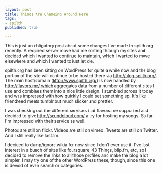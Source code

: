 ```yaml
--- 
layout: post
title: Things Are Changing Around Here
tags: 
- spilth
published: true

---
```

This is just an obligatory post about some changes I've made to spilth.org recently. A required server move had me sorting through my sites and decided which I wanted to continue to maintain, which I wanted to move elsewhere and which I wanted to just let die.

spilth.org has been sitting on WordPress for quite a while now and the blog portion of the site will continue to be hosted there via http://blog.spilth.org/. The main host/domain (http://www.spilth.org/) is now handled by http://flavors.me/ which aggregates data from a number of different sites I use and combines them into a nice little design. I stumbled across it today and was impressed with how quickly I could set something up. It's like friendfeed meets tumblr but much slicker and prettier.

I was checking out the different services that flavors.me supported and decided to give http://soundcloud.com/ a try for hosting my songs. So far I'm impressed with their service as well.

Photos are still on flickr. Videos are still on vimeo. Tweets are still on Twitter. And I still really like last.fm.

I decided to dump/ignore wikia for now since I don't ever use it. I've lost interest in a bunch of sites like foursquare, 43 Things, blip.fm, etc, so I decided to remove the links to all those profiles and make the blog a lot simpler. I may try one of the other WordPress these, though, since this one is devoid of even search or categories.
